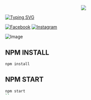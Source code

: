 ## <h3 align="center">

  <p align="center"><img src="https://img.shields.io/badge/WELCOME%20TO -PRINCE PROJECT BOT-green?colorA=%23ff0000&colorB=%23017e40&style=flat-square">  

</h3>

[![Typing SVG](https://readme-typing-svg.herokuapp.com?font=Neuton&font-weight=bold&size=20&color=FFFF00&background=FF0000&center=true&vCenter=true&width=400&height=60&lines=HELLO+FRIENDS+I'M+MR+PRINCE+BABU+😈+🤞;PRINCE+PROJECT+BOT;PRINCE+FCA+BOT;THANKYOU+FOR+USING+PRINCE+PROJECT&border=20px+solid+000000&speed=100)](https://git.io/typing-svg)

[![Facebook](https://img.shields.io/badge/Facebook-green?style=for-the-badge&logo=facebook)](https://www.facebook.com/profile.php?id=61553634015672&mibextid=kFxxJD)
[![Instagram](https://img.shields.io/badge/Instagram-purple?style=for-the-badge&logo=instagram)](😃)

![Image](https://imgur.com/gallery/hay-vFPygWe)


## NPM INSTALL 
```bash
npm install
```
## NPM START
```bash
npm start
``
